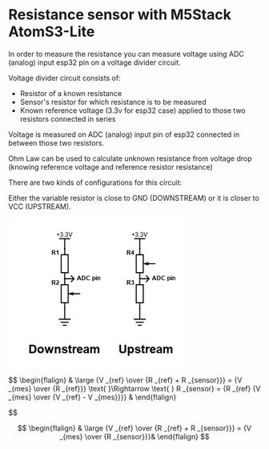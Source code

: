 # Resistance sensor with M5Stack AtomS3-Lite

In order to measure the resistance you can measure voltage using ADC (analog) input esp32 pin on a voltage divider circuit.

Voltage divider circuit consists of:

- Resistor of a known resistance
- Sensor's resistor for which resistance is to be measured
- Known reference voltage (3.3v for esp32 case) applied to those two resistors connected in series

Voltage is measured on ADC (analog) input pin of esp32 connected in between those two resistors.

Ohm Law can be used to calculate unknown resistance from voltage drop (knowing reference voltage and reference resistor resistance)

There are two kinds of configurations for this circuit: 

Either the variable resistor is close to GND (DOWNSTREAM) or it is closer to VCC (UPSTREAM).


![image](img/VoltageDivider.png)


$$
\begin{flalign}
& \large {V _{ref} \over {R _{ref} + R _{sensor}}} = {V _{mes} \over {R _{ref}}} \text{ }\Rightarrow \text{ } 
 R _{sensor} = {R _{ref} {V _{mes} \over {V _{ref} - V _{mes}}}} &
\end{flalign}

$$


$$
\begin{flalign}
& \large {V _{ref} \over {R _{ref} + R _{sensor}}} = {V _{mes} \over {R _{sensor}}}&
\end{flalign}
$$



